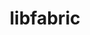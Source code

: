 ---
title: "libfabric"
layout: cache
categories: [package, develop]
meta: {"versions": ["1.14.1"], "compilers": ["gcc@7.5.0", "gcc@8.4.0"]}
spec_files: 
 - spec-0.json
 - spec-1.json
 - spec-2.json
spec_names:
 - 'libfabric@1.14.1%gcc@7.5.0~debug~kdreg fabrics=rxm,sockets,tcp,udp arch=linux-ubuntu18.04-x86_64'
 - 'libfabric@1.14.1%gcc@7.5.0~debug~kdreg fabrics=sockets,tcp,udp arch=linux-ubuntu18.04-x86_64'
 - 'libfabric@1.14.1%gcc@8.4.0~debug~kdreg fabrics=sockets,tcp,udp arch=linux-ubuntu18.04-x86_64'
---